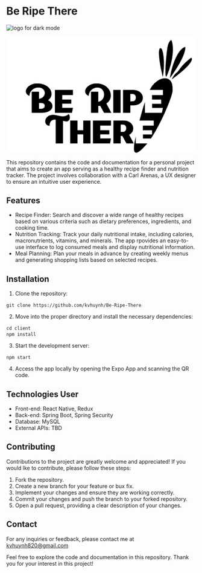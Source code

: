 # Be Ripe There

<!-- ![logo for dark mode]("/../client/src/images/splash-page/logo-4x.png#gh-dark-mode-only "Title") -->

![logo for dark mode](/client/src/images/splash-page/logo-4x.png.#gh-dark-mode-only)
<!-- ![logo for light mode]("/../client/src/images/splash-page/light-logo-4x.png#gh-light-mode-only "Title") -->

![logo for light mode](/client/src/images/splash-page/light-logo-4x.png#gh-light-mode-only)



This repository contains the code and documentation for a personal project that aims to create an app serving as a healthy recipe finder and nutrition tracker. The project involves collaboration with a Carl Arenas, a UX designer to ensure an intuitive user experience.

## Features
- Recipe Finder: Search and discover a wide range of healthy recipes based on various criteria such as dietary preferences, ingredients, and cooking time.
- Nutrition Tracking: Track your daily nutritional intake, including calories, macronutrients, vitamins, and minerals. The app rpovides an easy-to-use interface to log consumed meals and display nutritional information.
- Meal Planning: Plan your meals in advance by creating weekly menus and generating shopping lists based on selected recipes. 

## Installation

1. Clone the repository:
``` shell
git clone https://github.com/kvhuynh/Be-Ripe-There
```

2. Move into the proper directory and install the necessary dependencies:
``` shell
cd client
npm install
```

3. Start the development server:
``` shell
npm start
```

4. Access the app locally by opening the Expo App and scanning the QR code.

## Technologies User
- Front-end: React Native, Redux
- Back-end: Spring Boot, Spring Security
- Database: MySQL
- External APIs: TBD

## Contributing
Contributions to the project are greatly welcome and appreciated! If you would lke to contribute, please follow these steps:

1. Fork the repository.
2. Create a new branch for your feature or bux fix.
3. Implement your changes and ensure they are working correctly.
4. Commit your changes and push the branch to your forked repository.
5. Open a pull request, providing a clear description of your changes.

## Contact
For any inquiries or feedback, please contact me at kvhuynh820@gmail.com

Feel free to explore the code and documentation in this repository. Thank you for your interest in this project!